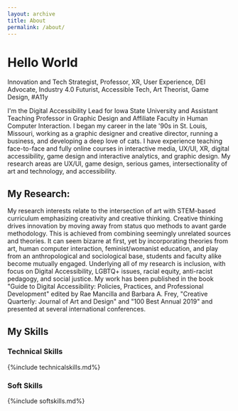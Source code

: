 ```yaml
---
layout: archive
title: About
permalink: /about/
---
```

# Hello World

Innovation and Tech Strategist, Professor, XR, User Experience, DEI Advocate, Industry 4.0 Futurist, Accessible Tech, Art Theorist, Game Design, #A11y

I'm the Digital Accessibility Lead for Iowa State University and Assistant Teaching Professor in Graphic Design and Affiliate Faculty in Human Computer Interaction. I began my career in the late '90s in St. Louis, Missouri, working as a graphic designer and creative director, running a business, and developing a deep love of cats. I have experience teaching face-to-face and fully online courses in interactive media, UX/UI, XR, digital accessibility, game design and interactive analytics, and graphic design. My research areas are UX/UI, game design, serious games, intersectionality of art and technology, and accessibility. 

## My Research:
My research interests relate to the intersection of art with STEM-based curriculum emphasizing creativity and creative thinking. Creative thinking drives innovation by moving away from status quo methods to avant garde methodology. This is achieved from combining seemingly unrelated sources and theories. It can seem bizarre at first, yet by incorporating theories from art, human computer interaction, feminist/womanist education, and play from an anthropological and sociological base, students and faculty alike become mutually engaged. Underlying all of my research is inclusion, with focus on Digital Accessibility, LGBTQ+ issues, racial equity, anti-racist pedagogy, and social justice. My work has been published in the book "Guide to Digital Accessibility: Policies, Practices, and Professional Development" edited by Rae Mancilla and Barbara A. Frey, "Creative Quarterly: Journal of Art and Design" and "100 Best Annual 2019" and presented at several international conferences.

## My Skills

### Technical Skills

{%include technicalskills.md%}

### Soft Skills

{%include softskills.md%}